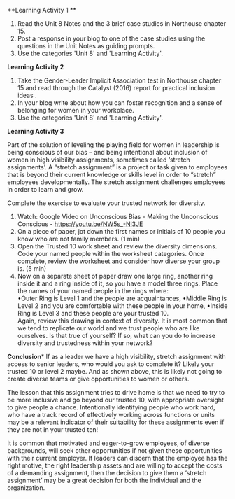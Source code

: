 **Learning Activity 1 **

1. Read the Unit 8 Notes and the 3 brief case studies in Northouse chapter 15. 
2. Post a response in your blog to one of the case studies using the questions in the Unit Notes as guiding prompts. 
3. Use the categories 'Unit 8' and 'Learning Activity'.

**Learning Activity 2**

1. Take the Gender-Leader Implicit Association test in Northouse chapter 15 and read through the Catalyst \(2016\) report for practical inclusion ideas . 
2. In your blog write about how you can foster recognition and a sense of belonging for women in your workplace. 
3. Use the categories 'Unit 8' and 'Learning Activity'.

**Learning Activity 3**

Part of the solution of leveling the playing field for women in leadership is being conscious of our bias – and being intentional about inclusion of women in high visibility assignments, sometimes called ‘stretch assignments’.  A “stretch assignment” is a project or task given to employees that is beyond their current knowledge or skills level in order to “stretch” employees developmentally. The stretch assignment challenges employees in order to learn and grow.  

Complete the exercise to evaluate your trusted network for diversity. 
1.	Watch: Google Video on Unconscious Bias - Making the Unconscious Conscious - https://youtu.be/NW5s_-Nl3JE
2.	On a piece of paper, jot down the first names or initials of 10 people you know who are not family members.  (1 min)
3.	Open the Trusted 10 work sheet and review the diversity dimensions. Code your named people within the worksheet categories.  Once complete, review the worksheet and consider how diverse your group is. (5 min)
4.	Now on a separate sheet of paper draw one large ring, another ring inside it and a ring inside of it, so you have a model three rings. Place the names of your named people in the rings where:  
•Outer Ring is Level 1 and the people are         acquaintances, 
•Middle Ring is Level 2 and you are comfortable with these people in your home,
•Inside Ring is Level 3 and these people are your trusted 10.  
Again, review this drawing in context of diversity. It is most common that we tend to replicate our world and we trust people who are like ourselves.  Is that true of yourself? If so, what can you do to increase diversity and trustedness within your network? 

**Conclusion***
If as a leader we have a high visibility, stretch assignment with access to senior leaders, who would you ask to complete it?  Likely your trusted 10 or level 2 maybe. And as shown above, this is likely not going to create diverse teams or give opportunities to women or others.  

The lesson that this assignment tries to drive home is that we need to try to be more inclusive and go beyond our trusted 10, with appropriate oversight to give people a chance. Intentionally identifying people who work hard, who have a track record of effectively working across functions or units may be a relevant indicator of their suitability for these assignments even if they are not in your trusted ten! 

It is common that motivated and eager-to-grow employees, of diverse backgrounds, will seek other opportunities if not given these opportunities with their current employer. If leaders can discern that the employee has the right motive, the right leadership assets and are willing to accept the costs of a demanding assignment, then the decision to give them a ‘stretch assignment’ may be a great decision for both the individual and the organization.




